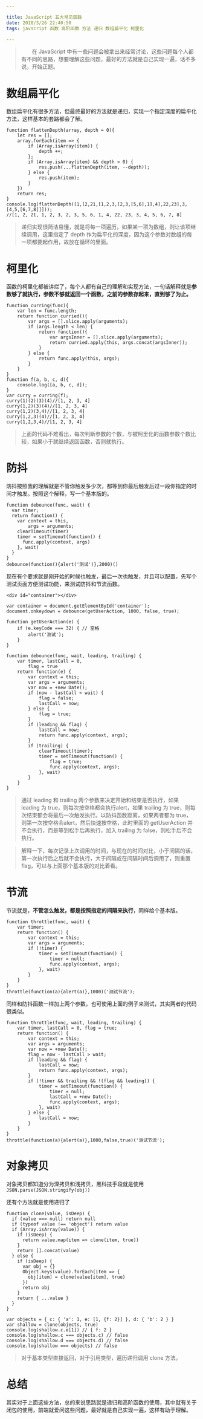 ```yaml
---

title: JavaScript 五大常见函数
date: 2018/3/26 22:40:50
tags: javscript 函数 高阶函数 方法 递归 数组扁平化 柯里化

---
```


> 　　在 JavaScript 中有一些问题会被拿出来经常讨论，这些问题每个人都有不同的思路，想要理解这些问题，最好的方法就是自己实现一遍，话不多说，开始正题。

<!-- more -->

# 数组扁平化

数组扁平化有很多方法，但最终最好的方法就是递归，实现一个指定深度的扁平化方法，这样基本的套路都会了解。

```
function flattenDepth(array, depth = 0){
    let res = [];
    array.forEach(item => {
        if (Array.isArray(item)) {
            depth ++;
        };
        if (Array.isArray(item) && depth > 0) {
            res.push(...flattenDepth(item, --depth));
        } else {
            res.push(item);
        }
    })
    return res;
}
console.log(flattenDepth([1,[2,21,[1,2,3,[2,3,[5,6],1],4],22,23],3,[4,5,[6,7,8]]]));
//[1, 2, 21, 1, 2, 3, 2, 3, 5, 6, 1, 4, 22, 23, 3, 4, 5, 6, 7, 8]
```

> 递归实现很简洁易懂，就是将每一项遍历，如果某一项为数组，则让该项继续调用，这里指定了 depth 作为扁平化的深度，因为这个参数对数组的每一项都要起作用，故放在循环的里面。

# 柯里化

函数的柯里化都被讲烂了，每个人都有自己的理解和实现方法，一句话解释就是**参数够了就执行，参数不够就返回一个函数，之前的参数存起来，直到够了为止。**

```
function curring(func){
    var len = func.length;
    return function curried(){
        var args = [].slice.apply(arguments);
        if (args.length < len) {
            return function(){
                var argsInner = [].slice.apply(arguments);
                return curried.apply(this, args.concat(argsInner));
            }
        } else {
            return func.apply(this, args);
        }
    }
}
function f(a, b, c, d){
    console.log([a, b, c, d]);
}
var curry = curring(f);
curry(1)(2)(3)(4)//[1, 2, 3, 4]
curry(1,2)(3)(4)//[1, 2, 3, 4]
curry(1,2)(3,4)//[1, 2, 3, 4]
curry(1,2,3)(4)//[1, 2, 3, 4]
curry(1,2,3,4)//[1, 2, 3, 4]
```
> 上面的代码不难看出，每次判断参数的个数，与被柯里化的函数参数个数比较，如果小于就继续返回函数，否则就执行。

# 防抖

防抖按照我的理解就是不管你触发多少次，都等到你最后触发后过一段你指定的时间才触发。按照这个解释，写一个基本版的。

```
function debounce(func, wait) {
  var timer;
  return function() {
    var context = this,
        args = arguments;
    clearTimeout(timer)
    timer = setTimeout(function() {
      func.apply(context, args)
    }, wait)
  }
}
debounce(function(){alert('测试')},2000)()
```

现在有个要求就是刚开始的时候也触发，最后一次也触发，并且可以配置，先写个测试页面方便测试功能，来测试防抖和节流函数。

```
<div id="container"></div>

var container = document.getElementById('container');
document.onkeydown = debounce(getUserAction, 1000, false, true);

function getUserAction(e) {
    if (e.keyCode === 32) { // 空格
        alert('测试');
    }
}

function debounce(func, wait, leading, trailing) {
    var timer, lastCall = 0,
        flag = true
    return function(e) {
        var context = this;
        var args = arguments;
        var now = +new Date();
        if (now - lastCall < wait) {
            flag = false;
            lastCall = now;
        } else {
            flag = true;
        }
        if (leading && flag) {
            lastCall = now;
            return func.apply(context, args);
        }
        if (trailing) {
            clearTimeout(timer);
            timer = setTimeout(function() {
                flag = true;
                func.apply(context, args);
            }, wait)
        }
    }
}
```

> 通过 leading 和 trailing 两个参数来决定开始和结束是否执行，如果 leading 为 true，则每次按空格都会执行alert，如果 trailing 为 true，则每次结束都会将最后一次触发执行。以防抖函数距离，如果两者都为 true，则第一次按空格会alert，然后快速按空格，此时里面的 getUserAction 并不会执行，而是等到松手后再执行，加入 trailing 为 false，则松手后不会执行。

> 解释一下，每次记录上次调用的时间，与现在的时间对比，小于间隔的话，第一次执行后之后就不会执行，大于间隔或在间隔时间后调用了，则重置 flag，可以与上面那个基本版的对比着看。

# 节流

节流就是，**不管怎么触发，都是按照指定的间隔来执行**，同样给个基本版。

```
function throttle(func, wait) {
    var timer;
    return function() {
        var context = this;
        var args = arguments;
        if (!timer) {
            timer = setTimeout(function() {
                timer = null;
                func.apply(context, args);
            }, wait)
        }
    }
}
throttle(function(a){alert(a)},1000)('测试节流');
```

同样和防抖函数一样加上两个参数，也可使用上面的例子来测试，其实两者的代码很类似。

```
function throttle(func, wait, leading, trailing) {
    var timer, lastCall = 0, flag = true;
    return function() {
        var context = this;
        var args = arguments;
        var now = +new Date();
        flag = now - lastCall > wait;
        if (leading && flag) {
            lastCall = now;
            return func.apply(context, args);
        }
        if (!timer && trailing && !(flag && leading)) {
            timer = setTimeout(function() {
                timer = null;
                lastCall = +new Date();
                func.apply(context, args);
            }, wait)
        } else {
            lastCall = now;
        }
    }
}
throttle(function(a){alert(a)},1000,false,true)('测试节流');
```

# 对象拷贝

对象拷贝都知道分为深拷贝和浅拷贝，黑科技手段就是使用`JSON.parse(JSON.stringify(obj))`

还有个方法就是使用递归了

```
function clone(value, isDeep) {
  if (value === null) return null
  if (typeof value !== 'object') return value
  if (Array.isArray(value)) {
    if (isDeep) {
      return value.map(item => clone(item, true))
    }
    return [].concat(value)
  } else {
    if (isDeep) {
      var obj = {}
      Object.keys(value).forEach(item => {
        obj[item] = clone(value[item], true)
      })
      return obj
    }
    return { ...value }
  }
}

var objects = { c: { 'a': 1, e: [1, {f: 2}] }, d: { 'b': 2 } }
var shallow = clone(objects, true)
console.log(shallow.c.e[1]) // { f: 2 }
console.log(shallow.c === objects.c) // false
console.log(shallow.d === objects.d) // false
console.log(shallow === objects) // false
```

> 对于基本类型直接返回，对于引用类型，遍历递归调用 clone 方法。

# 总结

其实对于上面这些方法，总的来说思路就是递归和高阶函数的使用，其中就有关于闭包的使用，前端就爱问这些问题，最好就是自己实现一遍，这样有助于理解。